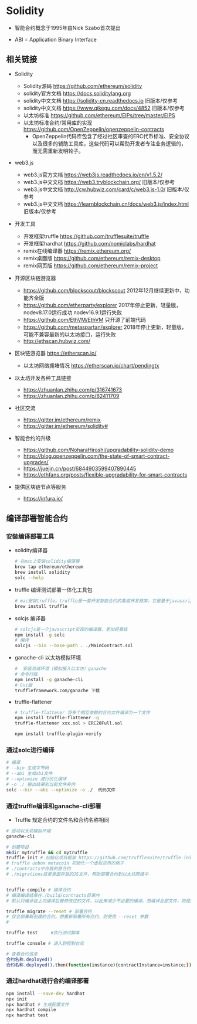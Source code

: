 
# Solidity

- 智能合约概念于1995年由Nick Szabo首次提出

- ABI = Application Binary Interface
## 相关链接
- Solidity
    - Solidity源码  https://github.com/ethereum/solidity
    - solidity官方文档 https://docs.soliditylang.org
    - solidity中文文档 https://solidity-cn.readthedocs.io   旧版本/仅参考
    - solidity中文文档 https://www.qikegu.com/docs/4852     旧版本/仅参考
    - 以太坊标准 https://github.com/ethereum/EIPs/tree/master/EIPS
    - 以太坊标准合约/常用库的实现 https://github.com/OpenZeppelin/openzeppelin-contracts 
        - OpenZeppelin代码库包含了经过社区审查的ERC代币标准、安全协议以及很多的辅助工具库，这些代码可以帮助开发者专注业务逻辑的，而无需重新发明轮子。

- web3.js
    - web3.js官方文档 https://web3js.readthedocs.io/en/v1.5.2/
    - web3.js中文文档 https://web3.tryblockchain.org/   旧版本/仅参考
    - web3.js中文文档 http://cw.hubwiz.com/card/c/web3.js-1.0/  旧版本/仅参考
    - web3.js中文文档 https://learnblockchain.cn/docs/web3.js/index.html    旧版本/仅参考

- 开发工具
    - 开发框架truffle https://github.com/trufflesuite/truffle
    - 开发框架hardhat https://github.com/nomiclabs/hardhat
    - remix在线编译器 https://remix.ethereum.org/
    - remix桌面版 https://github.com/ethereum/remix-desktop
    - remix网页版 https://github.com/ethereum/remix-project

- 开源区块链游览器
    - https://github.com/blockscout/blockscout 2012年12月继续更新中，功能齐全版
    - https://github.com/etherparty/explorer 2017年停止更新，轻量版，nodev8.17.0运行成功 nodev16.9.1运行失败
    - https://github.com/EthVM/EthVM 只开源了前端代码
    - https://github.com/metaspartan/explorer 2018年停止更新，轻量版，可能不兼容最新的以太坊接口，运行失败
    - http://ethscan.hubwiz.com/

- 区块链游览器 https://etherscan.io/
    - 以太坊网络拥堵情况 https://etherscan.io/chart/pendingtx

- 以太坊开发各种工具链接 
    - https://zhuanlan.zhihu.com/p/316741673
    - https://zhuanlan.zhihu.com/p/82411709

- 社区交流
    - https://gitter.im/ethereum/remix
    - https://gitter.im/ethereum/solidity#

- 智能合约的升级
    - https://github.com/NoharaHiroshi/upgradability-solidity-demo
    - https://blog.openzeppelin.com/the-state-of-smart-contract-upgrades/
    - https://juejin.cn/post/6844903599407890445
    - https://ethfans.org/posts/flexible-upgradability-for-smart-contracts

- 提供区块链节点等服务
    - https://infura.io/

## 编译部署智能合约
### 安装编译部署工具
- solidity编译器
    ```bash
    # 在mac上安装solidity编译器
    brew tap ethereum/ethereum
    brew install solidity
    solc --help
    ```

- truffle 编译测试部署一体化工具包
    ```bash
    # mac安装truffle。truffle是一套开发智能合约的集成开发框架，它是基于javascript的，它的好处是能够解决从智能合约的编译，单元测试，发布，调试一体系的管理
    brew install truffle
    ```

- solcjs 编译器
    ```bash
    # solcjs是一个javascript实现的编译器，更加轻量级
    npm install -g solc 
    # 编译
    solcjs --bin --base-path . ./MainContract.sol
    ```

- ganache-cli 以太坊模拟环境
    ```bash
    #  安装测试环境（模拟接入以太坊）ganache
    # 命令行版
    npm install -g ganache-cli 
    # Gui版
    truffleframework.com/ganache 下载
    ```

- truffle-flattener 
    ```bash
    # truffle-flattener 将多个相互依赖的合约文件编译为一个文件
    npm install truffle-flattener -g
    truffle-flattener xxx.sol > ERC20Full.sol

    npm install truffle-plugin-verify
    ```

### 通过solc进行编译
```bash
# 编译
# --bin 生成字节码
# --abi 生成abi文件
# --optimize 进行优化编译
# -o ./ 输出结果到当前文件夹内
solc --bin --abi --optimize -o ./  代码文件 
```

### 通过truffle编译和ganache-cli部署
- Truffle 规定合约的文件名和合约名称相同
```bash
# 启动以太坊模拟环境
ganache-cli

# 创建项目
mkdir mytruffle && cd mytruffle
truffle init # 初始化项目框架 https://github.com/trufflesuite/truffle-init-webpack
# truffle unbox metacoin 初始化一个虚拟货币的例子
# ./contracts中存放的是合约
# ./migrations目录里面存放的JS文件，帮助部署合约到以太坊网络中


truffle compile # 编译合约
# 编译编译结果在./build/contracts目录内
# 默认只编译自上次编译后被修改过的文件，以此来减少不必要的编译。想编译全部文件，则使用 --compile-all 参数

truffle migrate --reset # 部署合约
# 仅会部署新创建的合约。想重新部署所有合约，则使用 --reset 参数
# 

truffle test     #执行测试脚本
```

```bash
truffle console # 进入到控制台后

# 查看合约信息
合约名称.deployed()
合约名称.deployed().then(function(instance){contractInstance=instance;});

```

### 通过hardhat进行合约编译部署
```bash
npm install --save-dev hardhat 
npx init
npx hardhat # 生成配置文件
npx hardhat compile
npx hardhat test
```